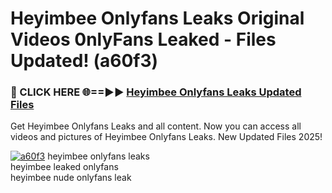 # Heyimbee Onlyfans Leaks Original Videos 0nlyFans Leaked - Files Updated! (a60f3)

<h3>🔴 CLICK HERE 🌐==►► <a href="https://tinyurl.com/ms9xzufz" rel="nofollow">Heyimbee Onlyfans Leaks Updated Files</a></h3>

Get Heyimbee Onlyfans Leaks and all content. Now you can access all videos and pictures of Heyimbee Onlyfans Leaks. New Updated Files 2025!

[![a60f3](https://i.imgur.com/PQ7UWWw.gif)](https://tinyurl.com/ms9xzufz)
heyimbee onlyfans leaks<br>
heyimbee leaked onlyfans<br>
heyimbee nude onlyfans leak